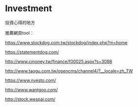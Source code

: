 # Investment
投資心得的地方

推薦網頁tool：

https://www.stockdog.com.tw/stockdog/index.php?m=home

https://statementdog.com/

http://www.cmoney.tw/finance/f00025.aspx?s=3088

http://www.taogu.com.tw/opencms/channel4/?__locale=zh_TW

https://www.nvesto.com/

http://www.wantgoo.com/

http://stock.wespai.com/

